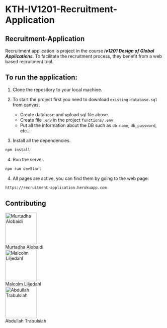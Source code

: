 # KTH-IV1201-Recruitment-Application

## Recruitment-Application
Recruitment application is project in the course ***iv1201 Design of Global Applications***. To facilitate the recruitment process, they benefit from a web based recruitment tool. 

## To run the application:

1. Clone the repository to your local machine.

2. To start the project first you need to download `existing-database.sql` from canvas.
    * Create database and upload sql file above.
    * Create file `.env` in the project `functions/.env`
    * Put all the information about the DB such as `db-name`, `db_password`, etc...  

3. Install all the dependencies.
```bash
npm install
```

4. Run the server.
```bash
npm run devStart
```
4. All pages are active, you can find them by going to the web page:
```bash
https://recruitment-application.herokuapp.com
```

     
 ## Contributing
<div>
   <img src="https://avatars.githubusercontent.com/u/69900487?v=4" alt="Murtadha Alobaidi" width="100px"> 
   <br>
   Murtadha Alobaidi
   <br>
  <img src="https://avatars.githubusercontent.com/u/71021972?v=4" alt="Malcolm Liljedahl" width="100px">
  <br>
  Malcolm Liljedahl
  <br>
  <img src="https://avatars.githubusercontent.com/u/83720452?v=4" alt="Abdullah Trabulsiah" width="100px">
  <br>
  Abdullah Trabulsiah
  <br>
</div>
